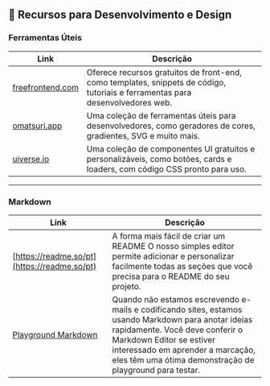 
## 🔧 Recursos para Desenvolvimento e Design

### Ferramentas Úteis

| Link                      | Descrição                                                                 |
|---------------------------|---------------------------------------------------------------------------|
| [freefrontend.com](https://freefrontend.com/) | Oferece recursos gratuitos de front-end, como templates, snippets de código, tutoriais e ferramentas para desenvolvedores web. |
| [omatsuri.app](https://omatsuri.app/)         | Uma coleção de ferramentas úteis para desenvolvedores, como geradores de cores, gradientes, SVG e muito mais. |
| [uiverse.io](https://uiverse.io/)             | Uma coleção de componentes UI gratuitos e personalizáveis, como botões, cards e loaders, com código CSS pronto para uso. |




---


### Markdown

| Link                      | Descrição                                                                 |
|---------------------------|---------------------------------------------------------------------------|
| [https://readme.so/pt](https://readme.so/pt) | A forma mais fácil de criar um README O nosso simples editor permite adicionar e personalizar facilmente todas as seções que você precisa para o README do seu projeto. |
| [Playground Markdown](https://markdowneditor.org/) | Quando não estamos escrevendo e-mails e codificando sites, estamos usando Markdown para anotar ideias rapidamente. Você deve conferir o Markdown Editor se estiver interessado em aprender a marcação, eles têm uma ótima demonstração de playground para testar. |









